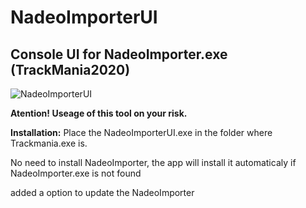 # NadeoImporterUI

## Console UI for NadeoImporter.exe (TrackMania2020)
![NadeoImporterUI](https://i.gyazo.com/189c16a99f82e26864c53a2380e11c6e.png)

**Atention! Useage of this tool on your risk.**

**Installation:**
Place the NadeoImporterUI.exe in the folder where Trackmania.exe is.

No need to install NadeoImporter, the app will install it automaticaly if NadeoImporter.exe is not found

added a option to update the NadeoImporter
